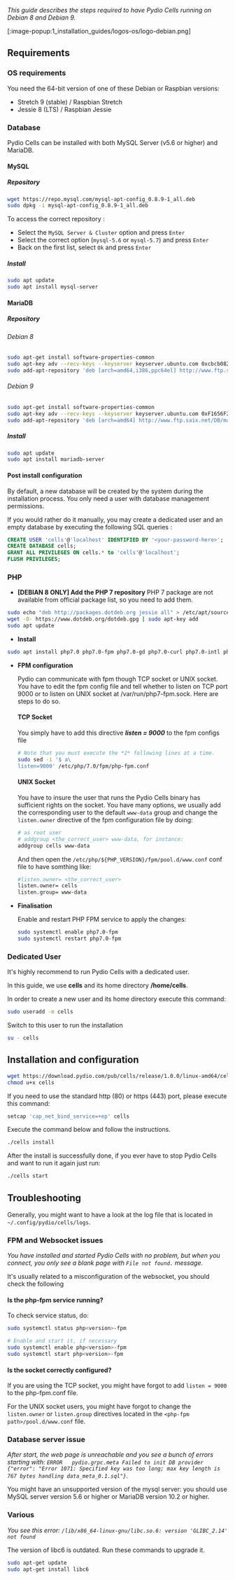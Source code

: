 
_This guide describes the steps required to have Pydio Cells running on Debian 8 and Debian 9._

[:image-popup:1_installation_guides/logos-os/logo-debian.png]

## Requirements

### OS requirements

You need the 64-bit version of one of these Debian or Raspbian versions:

- Stretch 9 (stable) / Raspbian Stretch
- Jessie 8 (LTS) / Raspbian Jessie

### Database

Pydio Cells can be installed with both MySQL Server (v5.6 or higher) and MariaDB.

#### MySQL

##### Repository

```bash
wget https://repo.mysql.com/mysql-apt-config_0.8.9-1_all.deb
sudo dpkg -i mysql-apt-config_0.8.9-1_all.deb
```

To access the correct repository :

- Select the `MySQL Server & Cluster` option and press `Enter`
- Select the correct option (`mysql-5.6` or `mysql-5.7`) and press `Enter`
- Back on the first list, select `Ok` and press `Enter`

##### Install

```bash
sudo apt update
sudo apt install mysql-server
```

#### MariaDB

##### Repository  

###### Debian 8

``` bash
sudo apt-get install software-properties-common
sudo apt-key adv --recv-keys --keyserver keyserver.ubuntu.com 0xcbcb082a1bb943db
sudo add-apt-repository 'deb [arch=amd64,i386,ppc64el] http://www.ftp.saix.net/DB/mariadb/repo/10.1/debian jessie main'
```

###### Debian 9

``` bash
sudo apt-get install software-properties-common
sudo apt-key adv --recv-keys --keyserver keyserver.ubuntu.com 0xF1656F24C74CD1D8
sudo add-apt-repository 'deb [arch=amd64] http://www.ftp.saix.net/DB/mariadb/repo/10.1/debian stretch main'
```

##### Install

``` bash
sudo apt update
sudo apt install mariadb-server
```
    
#### Post install configuration
By default, a new database will be created by the system during the installation process. You only need a user with database management permissions.

If you would rather do it manually, you may create a dedicated user and an empty database by executing the following SQL queries :

```SQL
CREATE USER 'cells'@'localhost' IDENTIFIED BY '<your-password-here>';
CREATE DATABASE cells;
GRANT ALL PRIVILEGES ON cells.* to 'cells'@'localhost';
FLUSH PRIVILEGES;
```

### PHP

- **[DEBIAN 8 ONLY]  Add the PHP 7 repository**
    PHP 7 package are not available from official package list, so you need to add them.

```sh
sudo echo "deb http://packages.dotdeb.org jessie all" > /etc/apt/sources.list.d/dotdeb.list
wget -O- https://www.dotdeb.org/dotdeb.gpg | sudo apt-key add
sudo apt update
```

- **Install**

```sh
sudo apt install php7.0 php7.0-fpm php7.0-gd php7.0-curl php7.0-intl php7.0-xml
```

- **FPM configuration**

    Pydio can communicate with fpm though TCP socket or UNIX socket. You have to edit the fpm config file and tell whether to listen on TCP port 9000 or to listen on UNIX socket at /var/run/php7-fpm.sock. Here are steps to do so.

    #### TCP Socket

    You simply have to add this directive ***listen = 9000*** to the fpm configs file

    ```sh
    # Note that you must execute the *2* following lines at a time.
    sudo sed -i '$ a\
    listen=9000' /etc/php/7.0/fpm/php-fpm.conf
    ```

    #### UNIX Socket

    You have to insure the user that runs the Pydio Cells binary has sufficient rights on the socket.
    You have many options, we usually add the corresponding user to the default `www-data` group and change the `listen.owner` directive of the fpm configuration file by doing:
    
    ```sh
    # as root user
    # addgroup <the_correct_user> www-data, for instance:
    addgroup cells www-data
    ```
    And then open the `/etc/php/${PHP_VERSION}/fpm/pool.d/www.conf` conf file to have somthing like:

    ```sh
    #listen.owner= <the_correct_user> 
    listen.owner= cells
    listen.group= www-data
    ```

- **Finalisation**

    Enable and restart PHP FPM service to apply the changes:

    ```sh
    sudo systemctl enable php7.0-fpm
    sudo systemctl restart php7.0-fpm
    ```

### Dedicated User
It's highly recommend to run Pydio Cells with a dedicated user.

In this guide, we use **cells** and its home directory **/home/cells**.

In order to create a new user and its home directory execute this command:

```sh
sudo useradd -m cells
```

Switch to this user to run the installation

```bash
su - cells
```

## Installation and configuration
```bash
wget https://download.pydio.com/pub/cells/release/1.0.0/linux-amd64/cells
chmod u+x cells
```

If you need to use the standard http (80) or https (443) port, please execute this command:
```bash
setcap 'cap_net_bind_service=+ep' cells
```

Execute the command below and follow the instructions.

```sh
./cells install
```

After the install is successfully done, if you ever have to stop Pydio Cells and want to run it again just run:

```sh
./cells start
```

## Troubleshooting

Generally, you might want to have a look at the log file that is located in `~/.config/pydio/cells/logs`.

### FPM and Websocket issues

_You have installed and started Pydio Cells with no problem, but when you connect, you only see a blank page with `File not found.` message._

It's usually related to a misconfiguration of the websocket, you should check the following

#### Is the php-fpm service running?

To check service status, do:

```sh
sudo systemctl status php<version>-fpm

# Enable and start it, if necessary
sudo systemctl enable php<version>-fpm
sudo systemctl start php<version>-fpm
```

#### Is the socket correctly configured?

If you are using the TCP socket, you might have forgot to add `listen = 9000` to the php-fpm.conf file.

For the UNIX socket users, you might have forgot to change the `listen.owner` or `listen.group` directives located in the `<php-fpm path>/pool.d/www.conf` file.

### Database server issue

_After start, the web page is unreachable and you see a bunch of errors starting with: `ERROR	pydio.grpc.meta	Failed to init DB provider	{"error": "Error 1071: Specified key was too long; max key length is 767 bytes handling data_meta_0.1.sql"}`._

You might have an unsupported version of the mysql server: you should use MySQL server version 5.6 or higher or MariaDB version 10.2 or higher. 

### Various

_You see this error: `/lib/x86_64-linux-gnu/libc.so.6: version 'GLIBC_2.14' not found`_

The version of libc6 is outdated. Run these commands to upgrade it.

```sh
sudo apt-get update
sudo apt-get install libc6
```
